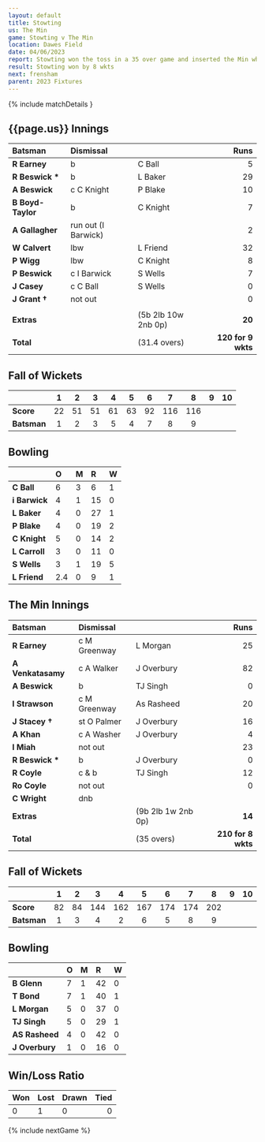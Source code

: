 ```yaml
---
layout: default
title: Stowting
us: The Min
game: Stowting v The Min
location: Dawes Field
date: 04/06/2023
report: Stowting won the toss in a 35 over game and inserted the Min who made 120 in 22 overs. 
result: Stowting won by 8 wkts
next: frensham
parent: 2023 Fixtures
---
```


{% include matchDetails }

## {{page.us}} Innings

| Batsman | Dismissal | | Runs |
|:---|:---|---|---:|
| **R Earney** | b | C Ball | 5 |
| **R Beswick &#42;** | b | L Baker | 29 |
| **A Beswick** | c C Knight | P Blake | 10 |
| **B Boyd-Taylor** | b | C Knight | 7 |
| **A Gallagher** | run out (I Barwick) |  | 2 |
| **W Calvert** | lbw | L Friend | 32 |
| **P Wigg** | lbw | C Knight | 8 |
| **P Beswick** | c I Barwick | S Wells | 7 |
| **J Casey** | c C Ball | S Wells | 0 |
| **J Grant &#8224;** | not out |  | 0 |
| | | | |
| **Extras** | | (5b 2lb 10w 2nb 0p) | **20** |
| **Total** | | (31.4 overs) | **120 for 9 wkts** |

## Fall of Wickets

| | 1 | 2 | 3 | 4 | 5 | 6 | 7 | 8 | 9 | 10 |
|---|:---:|:---:|:---:|:---:|:---:|:---:|:---:|:---:|:---:|:---:|
| **Score** | 22 | 51 | 51 | 61 | 63 | 92 | 116 | 116 |  |  | 
| **Batsman** | 1 | 2 | 3 | 5 | 4 | 7 | 8 | 9 |  |  | 

## Bowling

| | O | M | R | W |
|---|:---|:---|:---|:---|
| **C Ball** | 6 | 3 | 6 | 1 |
| **i Barwick** | 4 | 1 | 15 | 0 |
| **L Baker** | 4 | 0 | 27 | 1 |
| **P Blake** | 4 | 0 | 19 | 2 |
| **C Knight** | 5 | 0 | 14 | 2 |
| **L Carroll** | 3 | 0 | 11 | 0 |
| **S Wells** | 3 | 1 | 19 | 5 |
| **L Friend** | 2.4 | 0 | 9 | 1 |

## The Min Innings

| Batsman | Dismissal | | Runs |
|:---|:---|---|---:|
| **R Earney** | c M Greenway | L Morgan | 25 |
| **A Venkatasamy** | c A Walker | J Overbury | 82 |
| **A Beswick** | b | TJ Singh | 0 |
| **I Strawson** | c M Greenway | As Rasheed | 20 |
| **J Stacey &#8224;** | st O Palmer | J Overbury | 16 |
| **A Khan** | c A Washer | J Overbury | 4 |
| **I Miah** | not out |  | 23 |
| **R Beswick &#42;** | b | J Overbury | 0 |
| **R Coyle** | c & b | TJ Singh | 12 |
| **Ro Coyle** | not out |  | 0 |
| **C Wright** | dnb |  |  |
| **Extras** | | (9b 2lb 1w 2nb 0p) | **14** |
| **Total** | | (35 overs) | **210 for 8 wkts** |

## Fall of Wickets

| | 1 | 2 | 3 | 4 | 5 | 6 | 7 | 8 | 9 | 10 |
|---|:---:|:---:|:---:|:---:|:---:|:---:|:---:|:---:|:---:|:---:|
| **Score** | 82 | 84 | 144 | 162 | 167 | 174 | 174 | 202 |  |  |
| **Batsman** | 1 | 3 | 4 | 2 | 6 | 5 | 8 | 9 |  |  | 

## Bowling

| | O | M | R | W |
|---|:---|:---|:---|:---|
| **B Glenn** | 7 | 1 | 42 | 0 |
| **T Bond** | 7 | 1 | 40 | 1 |
| **L Morgan** | 5 | 0 | 37 | 0 |
| **TJ Singh** | 5 | 0 | 29 | 1 |
| **AS Rasheed** | 4 | 0 | 42 | 0 |
| **J Overbury** | 1 | 0 | 16 | 0 |


## Win/Loss Ratio

| Won | Lost | Drawn | Tied |
|:---|:---|:---|---:|
| 0 | 1 | 0 | 0 |

{% include nextGame %}